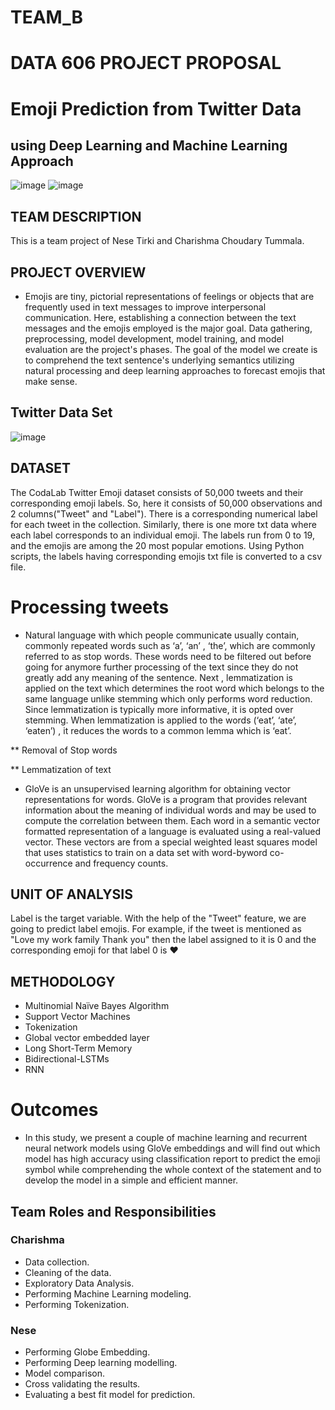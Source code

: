 # TEAM_B

# DATA 606 PROJECT PROPOSAL

# Emoji Prediction from Twitter Data
## using Deep Learning and Machine Learning Approach
![image](https://user-images.githubusercontent.com/90660841/190937288-6448f4de-d548-4f5e-8539-002db83834e0.png)
![image](https://user-images.githubusercontent.com/90660841/190937294-8bec814a-226e-49c3-b7e1-1d9402c523fe.png)


## TEAM DESCRIPTION
This is a team project of Nese Tirki and Charishma Choudary Tummala.

## PROJECT OVERVIEW

* Emojis are tiny, pictorial representations of feelings or objects that are frequently used in text messages to improve interpersonal communication. Here, establishing a connection between the text messages and the emojis employed is the major goal. Data gathering, preprocessing, model development, model training, and model evaluation are the project's phases. The goal of the model we create is to comprehend the text sentence's underlying semantics utilizing natural processing and deep learning approaches to forecast emojis that make sense.


## Twitter Data Set 

![image](https://user-images.githubusercontent.com/90660841/190936739-49a7438d-4b23-4a0c-94ec-55c211ae963d.png)



## DATASET

The CodaLab Twitter Emoji dataset consists of 50,000 tweets and their corresponding emoji labels. So, here it consists of 50,000 observations and 2 columns("Tweet" and "Label").  There is a corresponding numerical label for each tweet in the collection. Similarly, there is one more txt data where each label corresponds to an individual emoji. The labels run from 0 to 19, and the emojis are among the 20 most popular emotions. Using Python scripts, the labels having corresponding emojis txt file is converted to a csv file.

# Processing tweets

* Natural language with which people communicate usually contain, commonly repeated words such as ‘a’, ‘an’ , ‘the’, which are commonly referred to as stop words. These words need to be filtered out before going for anymore further processing of the text since they do not greatly add any meaning of the sentence.
Next , lemmatization is applied on the text which determines the root word which belongs to the same language unlike stemming which only performs word reduction. Since lemmatization is typically more informative, it is opted over stemming. When lemmatization is applied to the words (‘eat’, ‘ate’, ‘eaten’) , it reduces the words to a common lemma which is ‘eat’.

** Removal of Stop words 

** Lemmatization of text



* GloVe is an unsupervised learning algorithm for obtaining vector representations for words. GloVe is a program that provides relevant
information about the meaning of individual
words and may be used to compute the
correlation between them. Each word in a
semantic vector formatted representation of a
language is evaluated using a real-valued
vector. These vectors are from a special
weighted least squares model that uses
statistics to train on a data set with word-byword co-occurrence and frequency counts.

 ## UNIT OF ANALYSIS
 
 Label is the target variable. With the help of the "Tweet" feature, we are going to predict label emojis. For example, if the tweet is mentioned as "Love my work family Thank you" then the label assigned to it is 0 and the corresponding emoji for that label 0 is ❤️
 
## METHODOLOGY

* Multinomial Naïve Bayes Algorithm
* Support Vector Machines
* Tokenization
* Global vector embedded layer
* Long Short-Term Memory
* Bidirectional-LSTMs
* RNN

# Outcomes

* In this study, we present a couple of machine learning and recurrent neural network models using GloVe embeddings and will find out which model has high accuracy using classification report to predict the emoji symbol while comprehending the whole context of the statement and to develop the model in a simple and efficient manner.






## Team Roles and Responsibilities

### Charishma

* Data collection.
* Cleaning of the data.
* Exploratory Data Analysis.
* Performing Machine Learning modeling.
* Performing Tokenization.

### Nese

* Performing Globe Embedding.
* Performing Deep learning modelling.
* Model comparison.
* Cross validating the results.
* Evaluating a best fit model for prediction.
